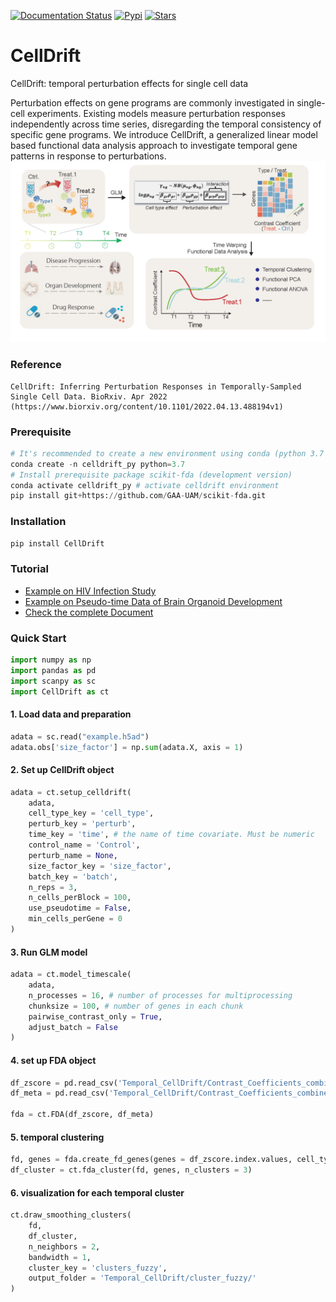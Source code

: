 [![Documentation Status](https://readthedocs.org/projects/celldrift/badge/?version=latest)](https://celldrift.readthedocs.io/en/latest/index.html) [![Pypi](https://img.shields.io/pypi/v/CellDrift?logo=PyPI)](https://pypi.org/project/CellDrift/)  [![Stars](https://img.shields.io/github/stars/KANG-BIOINFO/CellDrift)](https://github.com/KANG-BIOINFO/CellDrift/stargazers)

# CellDrift
CellDrift: temporal perturbation effects for single cell data

Perturbation effects on gene programs are commonly investigated in single-cell experiments. Existing models measure perturbation responses independently across time series, disregarding the temporal consistency of specific gene programs. We introduce CellDrift, a generalized linear model based functional data analysis approach to investigate temporal gene patterns in response to perturbations. 
![overview](Examples/overview.png)

### Reference
```
CellDrift: Inferring Perturbation Responses in Temporally-Sampled Single Cell Data. BioRxiv. Apr 2022 (https://www.biorxiv.org/content/10.1101/2022.04.13.488194v1)
```

### Prerequisite
```python
# It's recommended to create a new environment using conda (python 3.7 is recommended)
conda create -n celldrift_py python=3.7
# Install prerequisite package scikit-fda (development version)
conda activate celldrift_py # activate celldrift environment
pip install git+https://github.com/GAA-UAM/scikit-fda.git
```

### Installation
```python
pip install CellDrift
```

### Tutorial
- [Example on HIV Infection Study](https://github.com/KANG-BIOINFO/CellDrift/blob/main/Tutorial/hiv_infection_tutorial.md)
- [Example on Pseudo-time Data of Brain Organoid Development](https://github.com/KANG-BIOINFO/CellDrift/blob/main/Tutorial/brain_pseudotime_tutorial.md)
- [Check the complete Document](https://celldrift.readthedocs.io/en/latest/index.html)

### Quick Start
```python
import numpy as np
import pandas as pd
import scanpy as sc
import CellDrift as ct
```

#### 1. Load data and preparation
```python
adata = sc.read("example.h5ad")
adata.obs['size_factor'] = np.sum(adata.X, axis = 1)
```

#### 2. Set up CellDrift object
```python
adata = ct.setup_celldrift(
    adata, 
    cell_type_key = 'cell_type',
    perturb_key = 'perturb', 
    time_key = 'time', # the name of time covariate. Must be numeric
    control_name = 'Control', 
    perturb_name = None, 
    size_factor_key = 'size_factor', 
    batch_key = 'batch', 
    n_reps = 3,
    n_cells_perBlock = 100,
    use_pseudotime = False,
    min_cells_perGene = 0
)
```

#### 3. Run GLM model 
```python
adata = ct.model_timescale(
    adata, 
    n_processes = 16, # number of processes for multiprocessing
    chunksize = 100, # number of genes in each chunk
    pairwise_contrast_only = True, 
    adjust_batch = False
)
```

#### 4. set up FDA object
```python
df_zscore = pd.read_csv('Temporal_CellDrift/Contrast_Coefficients_combined_zscores_.txt', sep = '\t', header = 0, index_col = 0) # CellDrift z scores
df_meta = pd.read_csv('Temporal_CellDrift/Contrast_Coefficients_combined_metadata_.txt', sep = '\t', header = 0, index_col = 0) # metadata of contrast comparisons

fda = ct.FDA(df_zscore, df_meta)
```

#### 5. temporal clustering
```python
fd, genes = fda.create_fd_genes(genes = df_zscore.index.values, cell_type = 'Type_0', perturbation = 'Perturb_0')
df_cluster = ct.fda_cluster(fd, genes, n_clusters = 3)
```

#### 6. visualization for each temporal cluster
```python
ct.draw_smoothing_clusters(
    fd, 
    df_cluster, 
    n_neighbors = 2, 
    bandwidth = 1,
    cluster_key = 'clusters_fuzzy', 
    output_folder = 'Temporal_CellDrift/cluster_fuzzy/'
)
```